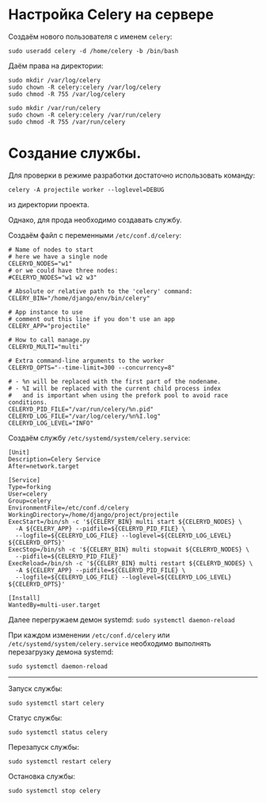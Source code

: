 # Настройка Celery на сервере

Создаём нового пользователя с именем `celery`:

`sudo useradd celery -d /home/celery -b /bin/bash`

Даём права на директории:
```
sudo mkdir /var/log/celery
sudo chown -R celery:celery /var/log/celery
sudo chmod -R 755 /var/log/celery

sudo mkdir /var/run/celery
sudo chown -R celery:celery /var/run/celery
sudo chmod -R 755 /var/run/celery
```

# Создание службы.

Для проверки в режиме разработки достаточно использовать команду:

`celery -A projectile worker --loglevel=DEBUG`

из директории проекта.

Однако, для прода необходимо создавать службу.

Создаём файл с переменными `/etc/conf.d/celery`:
```
# Name of nodes to start
# here we have a single node
CELERYD_NODES="w1"
# or we could have three nodes:
#CELERYD_NODES="w1 w2 w3"

# Absolute or relative path to the 'celery' command:
CELERY_BIN="/home/django/env/bin/celery"

# App instance to use
# comment out this line if you don't use an app
CELERY_APP="projectile"

# How to call manage.py
CELERYD_MULTI="multi"

# Extra command-line arguments to the worker
CELERYD_OPTS="--time-limit=300 --concurrency=8"

# - %n will be replaced with the first part of the nodename.
# - %I will be replaced with the current child process index
#   and is important when using the prefork pool to avoid race conditions.
CELERYD_PID_FILE="/var/run/celery/%n.pid"
CELERYD_LOG_FILE="/var/log/celery/%n%I.log"
CELERYD_LOG_LEVEL="INFO"
```

Создаём службу `/etc/systemd/system/celery.service`:
```
[Unit]
Description=Celery Service
After=network.target

[Service]
Type=forking
User=celery
Group=celery
EnvironmentFile=/etc/conf.d/celery
WorkingDirectory=/home/django/project/projectile
ExecStart=/bin/sh -c '${CELERY_BIN} multi start ${CELERYD_NODES} \
  -A ${CELERY_APP} --pidfile=${CELERYD_PID_FILE} \
  --logfile=${CELERYD_LOG_FILE} --loglevel=${CELERYD_LOG_LEVEL} ${CELERYD_OPTS}'
ExecStop=/bin/sh -c '${CELERY_BIN} multi stopwait ${CELERYD_NODES} \
  --pidfile=${CELERYD_PID_FILE}'
ExecReload=/bin/sh -c '${CELERY_BIN} multi restart ${CELERYD_NODES} \
  -A ${CELERY_APP} --pidfile=${CELERYD_PID_FILE} \
  --logfile=${CELERYD_LOG_FILE} --loglevel=${CELERYD_LOG_LEVEL} ${CELERYD_OPTS}'

[Install]
WantedBy=multi-user.target
```

Далее перегружаем демон systemd: `sudo systemctl daemon-reload`

При каждом изменении
`/etc/conf.d/celery` или
`/etc/systemd/system/celery.service` необходимо выполнять перезагрузку демона systemd:

`sudo systemctl daemon-reload`

---

Запуск службы:

`sudo systemctl start celery`

Статус службы:

`sudo systemctl status celery`

Перезапуск службы:

`sudo systemctl restart celery`

Остановка службы:

`sudo systemctl stop celery`
